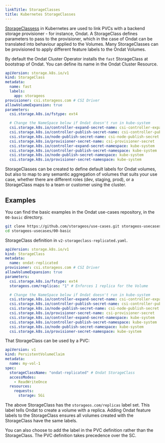 ```yaml
---
linkTitle: StorageClasses
title: Kubernetes StorageClasses
---
```


[StorageClassess](https://kubernetes.io/docs/concepts/storage/storage-classes/)
in Kubernetes are used to link PVCs with a backend storage provisioner - for
instance, Ondat. A StorageClass defines parameters to pass to the
provisioner, which in the case of Ondat can be translated into behaviour
applied to the Volumes. Many StorageClasses can be provisioned to apply
different feature labels to the Ondat Volumes.

By default the Ondat Cluster Operator installs the `fast` StorageClass at
bootstrap of Ondat. You can define its name in the Ondat Cluster
Resource.

```yaml
apiVersion: storage.k8s.io/v1
kind: StorageClass
metadata:
  name: fast
  labels:
    app: storageos
provisioner: csi.storageos.com # CSI Driver
allowVolumeExpansion: true
parameters:
  csi.storage.k8s.io/fstype: ext4

  # Change the NameSpace below if Ondat doesn't run in kube-system
  csi.storage.k8s.io/controller-expand-secret-name: csi-controller-expand-secret
  csi.storage.k8s.io/controller-publish-secret-name: csi-controller-publish-secret
  csi.storage.k8s.io/node-publish-secret-name: csi-node-publish-secret
  csi.storage.k8s.io/provisioner-secret-name: csi-provisioner-secret
  csi.storage.k8s.io/controller-expand-secret-namespace: kube-system   # NameSpace that runs Ondat Daemonset
  csi.storage.k8s.io/controller-publish-secret-namespace: kube-system  # NameSpace that runs Ondat Daemonset
  csi.storage.k8s.io/node-publish-secret-namespace: kube-system        # NameSpace that runs Ondat Daemonset
  csi.storage.k8s.io/provisioner-secret-namespace: kube-system         # NameSpace that runs Ondat Daemonset
```

StorageClasses can be created to define default labels for Ondat volumes,
but also to map to any semantic aggregation of volumes that suits your use
case, whether there are different roles (dev, staging, prod), or a
StorageClass maps to a team or customer using the cluster.

## Examples

You can find the basic examples in the Ondat use-cases repository, in
the `00-basic` directory.

```bash
git clone https://github.com/storageos/use-cases.git storageos-usecases
cd storageos-usecases/00-basic
```

StorageClass definition in `v2-storageclass-replicated.yaml`.

```yaml
apiVersion: storage.k8s.io/v1
kind: StorageClass
metadata:
  name: ondat-replicated
provisioner: csi.storageos.com # CSI Driver
allowVolumeExpansion: true
parameters:
  csi.storage.k8s.io/fstype: ext4
  storageos.com/replicas: "1" # Enforces 1 replica for the Volume

  # Change the NameSpace below if Ondat doesn't run in kube-system
  csi.storage.k8s.io/controller-expand-secret-name: csi-controller-expand-secret
  csi.storage.k8s.io/controller-publish-secret-name: csi-controller-publish-secret
  csi.storage.k8s.io/node-publish-secret-name: csi-node-publish-secret
  csi.storage.k8s.io/provisioner-secret-name: csi-provisioner-secret
  csi.storage.k8s.io/controller-expand-secret-namespace: kube-system   # NameSpace that runs Ondat Daemonset
  csi.storage.k8s.io/controller-publish-secret-namespace: kube-system  # NameSpace that runs Ondat Daemonset
  csi.storage.k8s.io/node-publish-secret-namespace: kube-system        # NameSpace that runs Ondat Daemonset
  csi.storage.k8s.io/provisioner-secret-namespace: kube-system         # NameSpace that runs Ondat Daemonset
```


That StorageClass can be used by a PVC:

```yaml
apiVersion: v1
kind: PersistentVolumeClaim
metadata:
  name: my-vol-1
spec:
  storageClassName: "ondat-replicated" # Ondat StorageClass
  accessModes:
    - ReadWriteOnce
  resources:
    requests:
      storage: 5Gi
```

The above StorageClass has the `storageos.com/replicas` label set. This
label tells Ondat to create a volume with a replica. Adding Ondat
feature labels to the StorageClass ensures all volumes created with the
StorageClass have the same labels.

You can also choose to add the label in the PVC definition rather than the
StorageClass. The PVC definition takes precedence over the SC.
